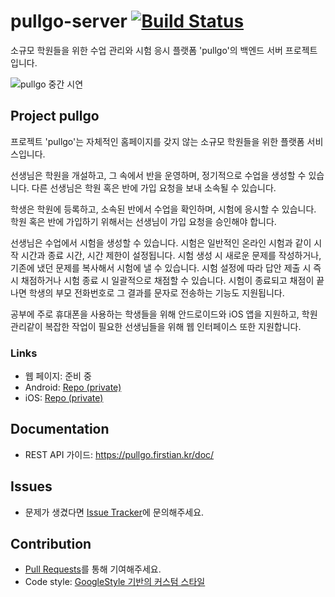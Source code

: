 # pullgo-server [![Build Status](https://www.travis-ci.com/FirstianB101/pullgo-server.svg?branch=master)](https://www.travis-ci.com/FirstianB101/pullgo-server)

소규모 학원들을 위한 수업 관리와 시험 응시 플랫폼 'pullgo'의 백엔드 서버 프로젝트입니다.

![pullgo 중간 시연](https://user-images.githubusercontent.com/19205735/119125146-6ba2d580-ba6c-11eb-9683-6886b9cd833f.gif)

## Project pullgo

프로젝트 'pullgo'는 자체적인 홈페이지를 갖지 않는 소규모 학원들을 위한 플랫폼 서비스입니다.

선생님은 학원을 개설하고, 그 속에서 반을 운영하며, 정기적으로 수업을 생성할 수 있습니다. 다른 선생님은 학원 혹은 반에 가입 요청을 보내 소속될 수 있습니다.

학생은 학원에 등록하고, 소속된 반에서 수업을 확인하며, 시험에 응시할 수 있습니다. 학원 혹은 반에 가입하기 위해서는 선생님이 가입 요청을 승인해야 합니다.

선생님은 수업에서 시험을 생성할 수 있습니다. 시험은 일반적인 온라인 시험과 같이 시작 시간과 종료 시간, 시간 제한이 설정됩니다. 시험 생성 시 새로운 문제를 작성하거나, 기존에
냈던 문제를 복사해서 시험에 낼 수 있습니다. 시험 설정에 따라 답안 제출 시 즉시 채점하거나 시험 종료 시 일괄적으로 채점할 수 있습니다. 시험이 종료되고 채점이 끝나면 학생의
부모 전화번호로 그 결과를 문자로 전송하는 기능도 지원됩니다.

공부에 주로 휴대폰을 사용하는 학생들을 위해 안드로이드와 iOS 앱을 지원하고, 학원 관리같이 복잡한 작업이 필요한 선생님들을 위해 웹 인터페이스 또한 지원합니다.

### Links

* 웹 페이지: 준비 중
* Android: [Repo (private)](https://github.com/FirstianB101/pullgo-android)
* iOS: [Repo (private)](https://github.com/FirstianB101/pullgo-ios)

## Documentation

* REST API 가이드: https://pullgo.firstian.kr/doc/

## Issues

* 문제가 생겼다면 [Issue Tracker](https://github.com/FirstianB101/pullgo-server/issues)에 문의해주세요.

## Contribution

* [Pull Requests](https://github.com/FirstianB101/pullgo-server/pulls)를 통해 기여해주세요.
* Code style: [GoogleStyle 기반의 커스텀 스타일](./GoogleStyle%20(pullgo-server).xml)

